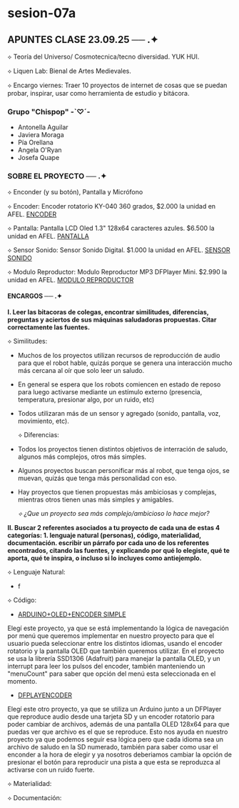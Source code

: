 # sesion-07a
## APUNTES CLASE 23.09.25 ── .✦

⟡ Teoría del Universo/ Cosmotecnica/tecno diversidad. YUK HUI.

⟡ Liquen Lab: Bienal de Artes Medievales.

⟡ Encargo viernes: Traer 10 proyectos de internet de cosas que se puedan probar, inspirar, usar como herramienta de estudio y bitácora.

### Grupo "Chispop" -`♡´-
- Antonella Aguilar
- Javiera Moraga
- Pía Orellana
- Angela O'Ryan
- Josefa Quape

### SOBRE EL PROYECTO ── .✦
⟡ Enconder (y su botón), Pantalla y Micrófono

⟡ Encoder: Encoder rotatorio KY-040 360 grados, $2.000 la unidad en AFEL. [ENCODER](https://afel.cl/products/encoder-rotatorio-ky-040-360-grados?_pos=2&_sid=9dcf28df1&_ss=r)

⟡ Pantalla: Pantalla LCD Oled 1.3" 128x64 caracteres azules. $6.500 la unidad en AFEL. [PANTALLA](https://afel.cl/products/pantalla-lcd-oled-1-3-128x64-caracteres-azules?utm_term=&hsa_kw=&hsa_mt=&gad_campaignid=1711725544)

⟡ Sensor Sonido: Sensor Sonido Digital. $1.000 la unidad en AFEL. [SENSOR SONIDO](https://afel.cl/products/sensor-sonido-digital)

⟡ Modulo Reproductor: Modulo Reproductor MP3 DFPlayer Mini. $2.990 la unidad en AFEL. [MODULO REPRODUCTOR](https://afel.cl/products/modulo-reproductor-mp3-dfplayer-mini)

#### ENCARGOS ── .✦

**I. Leer las bitacoras de colegas, encontrar similitudes, diferencias, preguntas y aciertos de sus máquinas saludadoras propuestas. Citar correctamente las fuentes.**

  ⟡ Similitudes: 
- Muchos de los proyectos utilizan recursos de reproducción de audio para que el robot hable, quizás porque se genera una interacción mucho más cercana al oír que solo leer un saludo.
- En general se espera que los robots comiencen en estado de reposo para luego activarse mediante un estímulo externo (presencia, temperatura, presionar algo, por un ruido, etc)
- Todos utilizaran más de un sensor y agregado (sonido, pantalla, voz, movimiento, etc).

  ⟡ Diferencias:
- Todos los proyectos tienen distintos objetivos de interración de saludo, algunos más complejos, otros más simples.
- Algunos proyectos buscan personificar más al robot, que tenga ojos, se muevan, quizás que tenga más personalidad con eso.
- Hay proyectos que tienen propuestas más ambiciosas y complejas, mientras otros tienen unas más simples y amigables.

  *⟡ ¿Que un proyecto sea más complejo/ambicioso lo hace mejor?* 

**II. Buscar 2 referentes asociados a tu proyecto de cada una de estas 4 categorías: 1. lenguaje natural (personas), código, materialidad, documentación. escribir un párrafo por cada uno de los referentes encontrados, citando las fuentes, y explicando por qué lo elegiste, qué te aporta, qué te inspira, o incluso si lo incluyes como antiejemplo.**

  ⟡ Lenguaje Natural:
  - f

  ⟡ Código:
- [ARDUINO+OLED+ENCODER SIMPLE](https://projecthub.arduino.cc/yilmazyurdakul/arduino-oled-encoder-simple-menu-system-e998b8)
  
Elegí este proyecto, ya que se está implementando la lógica de navegación por menú que queremos implementar en nuestro proyecto para que el usuario pueda seleccionar entre los distintos idiomas, usando el encoder rotatorio y la pantalla OLED que también queremos utilizar. En el proyecto se usa la librería SSD1306 (Adafruit) para manejar la pantalla OLED, y un interrupt para leer los pulsos del encoder, también manteniendo un "menuCount" para saber que opción del menú esta seleccionada en el momento.

- [DFPLAYENCODER](https://github.com/experimentool/dfplayencoder/)

Elegí este otro proyecto, ya que se utiliza un Arduino junto a un DFPlayer que reproduce audio desde una tarjeta SD y un encoder rotatorio para poder cambiar de archivos, además de una pantalla OLED 128x64 para que puedas ver que archivo es el que se reproduce. Esto nos ayuda en nuestro proyecto ya que podemos seguir esa lógica pero que cada idioma sea un archivo de saludo en la SD numerado, también para saber como usar el enconder a la hora de elegir y ya nosotros deberiamos cambiar la opción de presionar el botón para reproducir una pista a que esta se reproduzca al activarse con un ruido fuerte.

  ⟡ Materialidad:

  ⟡ Documentación:
